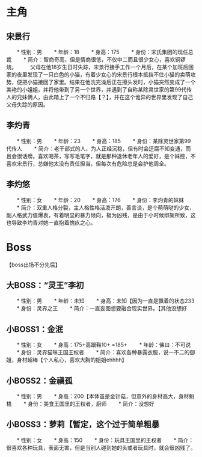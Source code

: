 # 主角
## 宋景行
　　* 性别：男
　　* 年龄：18
　　* 身高：175
　　* 身份：宋氏集团的现任总裁
　　* 简介：智商奇高，但是情商很低，不仅中二而且很少女心，喜欢铜锣烧。
　　      父母在他18岁生日时失踪，宋景行接手工作一个月后，在某个加班后回家的夜里发现了一只白色的小猫，有着少女心的宋景行根本抵挡不住小猫的卖萌攻势，便把小猫接回了家里。结果在他洗完澡后正在擦头发时，小猫突然变成了一个美艳的小姐姐，并将他带到了另一个世界，并遇到了自称某除灵世家的第99代传人的兄妹俩人，由此踏上了一个不归路【？】，并在这个诡异的世界里发现了自己父母失踪的原因。

## 李灼青
　　* 性别：男
　　* 年龄：23
　　* 身高：185
　　* 身份：某除灵世家第99代传人
　　* 简介：老干部式的人，为人正经沉稳，但有时会迂腐不知变通，而且会很话痨。喜欢喝茶，写写毛笔字，就是那种退休老年人的爱好，是个妹控，不喜欢宋景行，总嫌他太没有责任担当，但每次有危险总是会护他周全。

## 李灼悠
　　* 性别：女
　　* 年龄：20
　　* 身高：176
　　* 身份：李灼青的妹妹
　　* 简介：双重人格分裂，主人格性格活泼开朗，善言谈，是个萌萌哒的少女，副人格武力值爆表，有着明显的暴力倾向，极为凶残，是由于小时候绑架所致，这也导致李灼青对她一直抱着愧疚之心。

# Boss

【boss出场不分先后】

## 大BOSS：“灵王”李初
　　* 性别：男
　　* 年龄：未知
　　* 身高：未知【因为一直是飘着的状态233
　　* 身份：灵界之王
　　* 简介：一直妄图想要融合现实世界。【其他没想好

## 小BOSS1：金泯
　　* 性别：女
　　* 身高：175+高跟鞋10+ =185+
　　* 年龄：佛曰：不可说
　　* 身份：灵界猫咪王国王权者
　　* 简介：喜欢各种暴露衣服，说一不二的御姐，身材超棒【个人私心，喜欢大胸的姐姐ehhhh】

## 小BOSS2：金禛孤
　　* 性别：男
　　* 身高：200【本体虽是金针菇，但意外的身材高大，身材魁梧
　　* 身份：美食王国里的王权者，厨师
　　* 简介：没想好

## 小BOSS3：萝莉【暂定，这个过于简单粗暴
　　* 性别：女
　　* 身高：150
　　* 身份：玩具王国里的王权者
　　* 简介：很喜欢各种玩具，表面无害，但是当别人碰到她的头或者玩具时，就会很凶残了。
